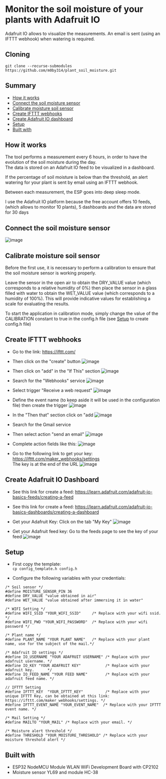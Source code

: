 # Monitor the soil moisture of your plants with Adafruit IO
Adafruit IO allows to visualize the measurements. An email is sent (using an IFTTT webhook) when watering is required. 

## Cloning
`git clone --recurse-submodules https://github.com/m0by314/plant_soil_moisture.git`

## Summary
 - [How it works](#How-it-works)
 - [Connect the soil moisture sensor](#Connect-the-soil-moisture-sensor)
 - [Calibrate moisture soil sensor](#Calibrate-moisture-soil-sensor)
 - [Create IFTTT webhooks](#Create-IFTTT-webhooks)
 - [Create Adafruit IO dashboard](#Create-Adafruit-IO-Dashboard)
 - [Setup](#Setup)
 - [Built with](#Built-with)


## How it works

The tool performs a measurement every 6 hours, in order to have the evolution of the soil moisture during the day.  
The data is stored on an Adafruit IO feed to be visualized in a dashboard.  

If the percentage of soil moisture is below than the threshold, an alert watering for your plant is sent by email using an IFTTT webhook.  

Between each measurement, the ESP goes into deep sleep mode.  

I use the Adafruit IO platform because the free account offers 10 feeds, (which allows to monitor 10 plants), 5 dashboards and the data are stored for 30 days 

## Connect the soil moisture sensor

![image](static/img/Soil_Moisture_Interfacing_Diagram.png)

## Calibrate moisture soil sensor
Before the first use, it is necessary to perform a calibration to ensure that the soil moisture sensor is working properly.

Leave the sensor in the open air to obtain the DRY_VALUE value (which corresponds to a relative humidity of 0%) then place the sensor in a glass filled with water to obtain the WET_VALUE value (which corresponds to a humidity of 100%). This will provide indicative values for establishing a scale for evaluating the results.

To start the application in calibration mode, simply change the value of the CALIBRATION constant to true in the config.h file (see [Setup](#Setup) to create config.h file)

## Create IFTTT webhooks

* Go to the link: https://ifttt.com/
* Then click on the "create" button 
![image](static/img/ifttt_create.png)
* Then click on "add" in the "If This" section 
![image](static/img/ifttt_add.png)
* Search for the "Webhooks" service
![image](static/img/ifttt_webhooks.png)
* Select trigger "Receive a web request"
![image](static/img/ifttt_web_request.png) 
* Define the event name (to keep aside it will be used in the configuration file) then create the trigger
![image](static/img/ifttt_event_name.png)
* In the "Then that" section click on "add
![image](static/img/ifttt_then.png)
* Search for the Gmail service
* Then select action "send an email"
![image](static/img/ifttt_mail.png)
* Complete action fields like this:
![image](static/img/ifttt_fields.png)


* Go to the following link to get your key: https://ifttt.com/maker_webhooks/settings   
The key is at the end of the URL
![image](static/img/ifttt_key.png)  


## Create Adafruit IO Dashboard

* See this link for create a feed: 
https://learn.adafruit.com/adafruit-io-basics-feeds/creating-a-feed
* See this link for create a feed: 
https://learn.adafruit.com/adafruit-io-basics-dashboards/creating-a-dashboard

* Get your Adafruit Key:
Click on the tab "My Key"
![image](static/img/adafruit_key.png)

* Get your Adafruit feed key:
Go to the feeds page to see the key of your feed
![image](static/img/adafruit_feed_key.png)


## Setup 


* First copy the template:  
`cp config_template.h config.h`

* Configure the following variables with your credentials:  
```
/* Soil sensor */
#define MOISTURE_SENSOR_PIN 36 
#define DRY_VALUE "value obtained in air" 
#define WET_VALUE "value obtained after immersing it in water" 

/* WIFI Setting */
#define WIFI_SSID "YOUR_WIFI_SSID"     /* Replace with your wifi ssid. */
#define WIFI_PWD "YOUR_WIFI_PASSWORD"  /* Replace with your wifi password */

/* Plant name */
#define PLANT_NAME "YOUR PLANT NAME"   /* Replace with your plant name, use for the subject of the mail.*/

/* Adafruit IO settings */
#define IO_USERNAME "YOUR ADAFRUIT USERNAME" /* Replace with your adafruit username. */
#define IO_KEY "YOUR ADAFRUIT KEY"           /* Replace with your adafruit key.      */
#define IO_FEED_NAME "YOUR FEED NAME"        /* Replace with your adafruit feed name. */

// IFTTT Setting
#define IFTTT_KEY  "YOUR_IFTTT_KEY"          /* Replace with your unique IFTTT Key, can be obtained at this link: https://ifttt.com/maker_webhooks/settings. */
#define IFTTT_EVENT_NAME "YOUR_EVENT_NAME"  /* Replace with your IFTTT event name. */

/* Mail Setting */
#define MAILTO "YOUR_MAIL" /* Replace with your email. */

/* Moisture alert threshold */
#define THRESHOLD "YOUR_MOISTURE_THRESHOLD" /* Replace with your moisture threshold alert */
```

## Built with

* ESP32 NodeMCU Module WLAN WiFi Development Board with CP2102 
* Moisture sensor YL69 and module HC-38
